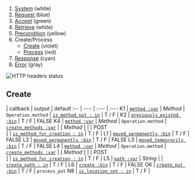 1. [System](README_system.md) (white)
1. [Request](README_request.md) (blue)
1. [Accept](README_accept.md) (green)
1. [Retrieve](README_retrieve.md) (white)
1. [Precondition](README_precondition.md) (yellow)
1. Create/Process
    * [Create](README_create.md) (violet)
    * [Process](README_process.md) (red)
1. [Response](README_response.md) (cyan)
1. [Error](README_error.md) (gray)

![HTTP headers status](https://rawgithub.com/andreineculau/http-headers-status/master/v4/http-headers-status-v4.png)

## Create

 | callback | output | default
:-- | ---: | :--- | :---
K1 | [`method :var`](#method-var) | *Method* | `Operation.method`
 | [`is_method_put : in`](#is_method_put--in) | T / F |
K2 | [`previously_existed :bin`](#previously_existed-bin) | T / F | FALSE
K4 | [`method :var`](#method-var) | *Method* | `Operation.method`
 | [`create_methods :var`](#create_methods-var) | [ *Method* ] | [ POST<br>]
 | [`is_method_for_creation : in`](#is_method_for_creation--in) | T / F |
L1 | [`moved_permanently :bin`](#moved_permanently-bin) | T / F | FALSE
L2 | [`moved_permanently :bin`](#moved_permanently-bin) | T / F | FALSE
L3 | [`moved_temporarily :bin`](#moved_temporarily-bin) | T / F | FALSE
L4 | [`method :var`](#method-var) | *Method* | `Operation.method`
 | [`create_methods :var`](#create_methods-var) | [ *Method* ] | [ POST<br>]
 | [`is_method_for_creation : in`](#is_method_for_creation--in) | T / F |
L5 | [`path :var`](#path-var) | *String* |
 | [`create_path : in`](#create_path--in) | T / F |
L6 | [`create :bin`](#create-bin) | T / F | FALSE
O6 | [`create_put :bin`](#create_put-bin) | T / F | `process_put`
N8 | [`is_location_set : in`](#is_location_set--in) | T / F |
